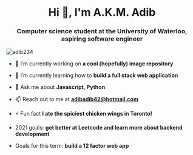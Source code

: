 <h1 align="center">Hi 👋, I'm A.K.M. Adib</h1>
<h3 align="center">Computer science student at the University of Waterloo, aspiring software engineer</h3>

<p align="left"> <img src="https://komarev.com/ghpvc/?username=adib234" alt="adib234" /> </p>

- 🔭 I’m currently working on **a cool (hopefully) image repository**

- 🌱 I’m currently learning how to **build a full stack web application**

- 💬 Ask me about **Javascript, Python**

- 📫 Reach out to me at **adibadib42@hotmail.com**

- ⚡ Fun fact **I ate the spiciest chicken wings in Toronto!**

- 2021 goals: **get better at Leetcode and learn more about backend development**

- Goals for this term: **build a 12 factor web app**
